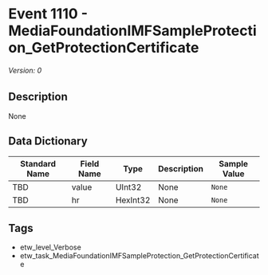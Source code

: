# Event 1110 - MediaFoundationIMFSampleProtection_GetProtectionCertificate
###### Version: 0

## Description
None

## Data Dictionary
|Standard Name|Field Name|Type|Description|Sample Value|
|---|---|---|---|---|
|TBD|value|UInt32|None|`None`|
|TBD|hr|HexInt32|None|`None`|

## Tags
* etw_level_Verbose
* etw_task_MediaFoundationIMFSampleProtection_GetProtectionCertificate
